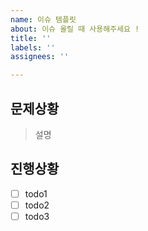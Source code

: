 ```yaml
---
name: 이슈 템플릿
about: 이슈 올릴 때 사용해주세요 !
title: ''
labels: ''
assignees: ''

---
```


## 문제상황

> 설명

## 진행상황
- [ ] todo1
- [ ] todo2
- [ ] todo3
